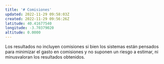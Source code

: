 ```yaml
---
title: '# Comisiones'
updated: 2022-11-29 09:58:03Z
created: 2022-11-29 09:56:26Z
latitude: 40.41677540
longitude: -3.70379020
altitude: 0.0000
---
```


Los resultados no incluyen comisiones si bien los sistemas están pensados para minimizar el gasto en comisiones y no suponen un riesgo a estimar, ni minusvaloran los resultados obtenidos.